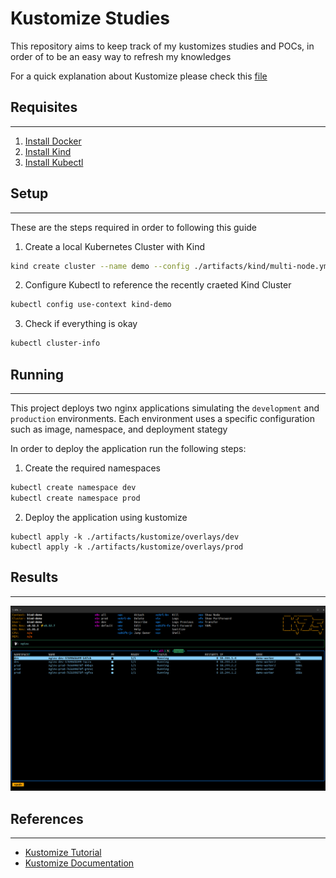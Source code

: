 # Kustomize Studies

This repository aims to keep track of my kustomizes studies and POCs, in order of to be an easy way to refresh my knowledges

For a quick explanation about Kustomize please check this [file](./01-Introduction.md)

## Requisites
---

1. [Install Docker](https://docs.docker.com/engine/install/ubuntu/)
2. [Install Kind](https://kind.sigs.k8s.io/docs/user/quick-start)
3. [Install Kubectl](https://kubernetes.io/docs/tasks/tools/install-kubectl-linux/)


## Setup
---

These are the steps required in order to following this guide

1. Create a local Kubernetes Cluster with Kind
```bash
kind create cluster --name demo --config ./artifacts/kind/multi-node.yml
```

2. Configure Kubectl to reference the recently craeted Kind Cluster
```bash
kubectl config use-context kind-demo
```

3. Check if everything is okay
```bash
kubectl cluster-info
```

## Running
---

This project deploys two nginx applications simulating the `development` and `production` environments. Each environment uses a specific configuration such as image, namespace, and deployment stategy

In order to deploy the application run the following steps:

1. Create the required namespaces
```bash
kubectl create namespace dev
kubectl create namespace prod
```

2. Deploy the application using kustomize
```
kubectl apply -k ./artifacts/kustomize/overlays/dev
kubectl apply -k ./artifacts/kustomize/overlays/prod
```

## Results
---

![Results](./artifacts/pictures/Results.png)

## References
---

- [Kustomize Tutorial](https://devopscube.com/kustomize-tutorial/)
- [Kustomize Documentation](https://kubectl.docs.kubernetes.io/guides/)